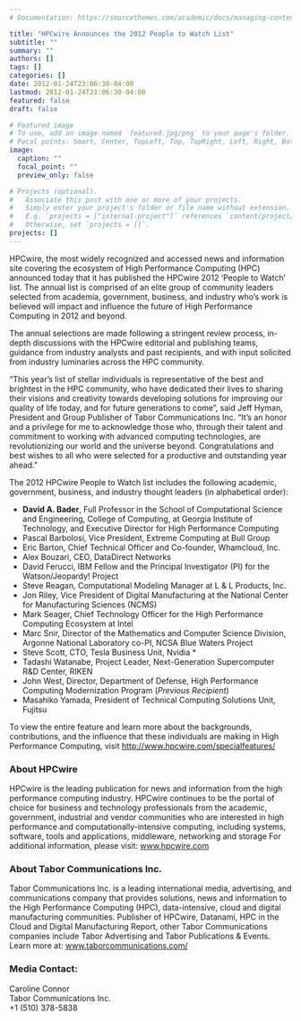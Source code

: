```yaml
---
# Documentation: https://sourcethemes.com/academic/docs/managing-content/

title: "HPCwire Announces the 2012 People to Watch List"
subtitle: ""
summary: ""
authors: []
tags: []
categories: []
date: 2012-01-24T23:06:30-04:00
lastmod: 2012-01-24T23:06:30-04:00
featured: false
draft: false

# Featured image
# To use, add an image named `featured.jpg/png` to your page's folder.
# Focal points: Smart, Center, TopLeft, Top, TopRight, Left, Right, BottomLeft, Bottom, BottomRight.
image:
  caption: ""
  focal_point: ""
  preview_only: false

# Projects (optional).
#   Associate this post with one or more of your projects.
#   Simply enter your project's folder or file name without extension.
#   E.g. `projects = ["internal-project"]` references `content/project/deep-learning/index.md`.
#   Otherwise, set `projects = []`.
projects: []
---
```


HPCwire, the most widely recognized and accessed news and information site covering the ecosystem of High Performance Computing (HPC) announced today that it has published the HPCwire 2012 ‘People to Watch’ list. The annual list is comprised of an elite group of community leaders selected from academia, government, business, and industry who’s work is believed will impact and influence the future of High Performance Computing in 2012 and beyond. 

The annual selections are made following a stringent review process, in-depth discussions with the HPCwire editorial and publishing teams, guidance from industry analysts and past recipients, and with input solicited from industry luminaries across the HPC community. 

“This year’s list of stellar individuals is representative of the best and brightest in the HPC community, who have dedicated their lives to sharing their visions and creativity towards developing solutions for improving our quality of life today, and for future generations to come”, said Jeff Hyman, President and Group Publisher of Tabor Communications Inc. “It’s an honor and a privilege for me to acknowledge those who, through their talent and commitment to working with advanced computing technologies, are revolutionizing our world and the universe beyond. Congratulations and best wishes to all who were selected for a productive and outstanding year ahead.”

The 2012 HPCwire People to Watch list includes the following academic, government, business, and industry thought leaders (in alphabetical order):

* **David A. Bader**, Full Professor in the School of Computational Science and Engineering, College of Computing, at Georgia Institute of Technology, and Executive Director for High Performance Computing 
* Pascal Barbolosi, Vice President, Extreme Computing at Bull Group 
* Eric Barton, Chief Technical Officer and Co-founder, Whamcloud, Inc.   
* Alex Bouzari, CEO, DataDirect Networks
* David Ferucci, IBM Fellow and the Principal Investigator (PI) for the Watson/Jeopardy! Project
* Steve Reagan, Computational Modeling Manager at L & L Products, Inc.
* Jon Riley, Vice President of Digital Manufacturing at the National Center for Manufacturing Sciences (NCMS)
* Mark Seager, Chief Technology Officer for the High Performance Computing Ecosystem at Intel 
* Marc Snir, Director of the Mathematics and Computer Science Division, Argonne National Laboratory co-PI, NCSA Blue Waters Project
* Steve Scott, CTO, Tesla Business Unit, Nvidia * 
* Tadashi Watanabe, Project Leader, Next-Generation Supercomputer R&D Center, RIKEN 
* John West, Director, Department of Defense, High Performance Computing Modernization Program (*Previous Recipient*)
* Masahiko Yamada, President of Technical Computing Solutions Unit, Fujitsu 

To view the entire feature and learn more about the backgrounds, contributions, and the influence that these individuals are making in High Performance Computing, visit http://www.hpcwire.com/specialfeatures/

### About HPCwire ###

HPCwire is the leading publication for news and information from the high performance computing industry. HPCwire continues to be the portal of choice for business and technology professionals from the academic, government, industrial and vendor communities who are interested in high performance and computationally-intensive computing, including systems, software, tools and applications, middleware, networking and storage For additional information, please visit: www.hpcwire.com

### About Tabor Communications Inc. ###

Tabor Communications Inc. is a leading international media, advertising, and communications company that provides solutions, news and information to the High Performance Computing (HPC), data-intensive, cloud and digital manufacturing communities. Publisher of HPCwire, Datanami, HPC in the Cloud and Digital Manufacturing Report, other Tabor Communications companies include Tabor Advertising and Tabor Publications & Events. 
Learn more at: www.taborcommunications.com/

### Media Contact: ###

Caroline Connor   
Tabor Communications Inc.    
+1 (510) 378-5838


